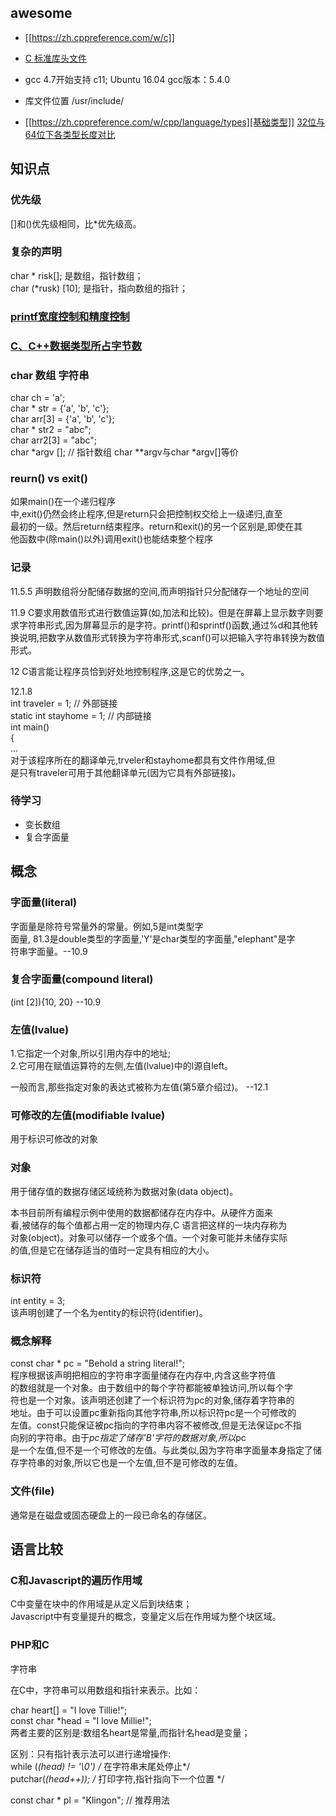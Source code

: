 ## awesome  
- [[https://zh.cppreference.com/w/c]]
  
- [C 标准库头文件](https://zh.cppreference.com/w/c/header)
- gcc 4.7开始支持 c11; Ubuntu 16.04 gcc版本：5.4.0
- 库文件位置 /usr/include/
- [[https://zh.cppreference.com/w/cpp/language/types][基础类型]] [32位与64位下各类型长度对比](https://blog.csdn.net/Sky_qing/article/details/11650497)
  
## 知识点
  
### 优先级
[]和()优先级相同，比*优先级高。  
### 复杂的声明
char * risk[]; 是数组，指针数组；  
char (*rusk) [10]; 是指针，指向数组的指针；  
  
### [printf宽度控制和精度控制](https://blog.csdn.net/yss28/article/details/53538063)
  
### [C、C++数据类型所占字节数](https://blog.csdn.net/u014492609/article/details/38067599)
  
### char 数组 字符串
char ch = 'a';  
char * str = {'a', 'b', 'c'};  
char arr[3] = {'a', 'b', 'c'};  
char * str2 = "abc";  
char arr2[3] = "abc";  
char *argv [];  // 指针数组  char **argv与char *argv[]等价  
### reurn() vs exit()
如果main()在一个递归程序  
中,exit()仍然会终止程序,但是return只会把控制权交给上一级递归,直至  
最初的一级。然后return结束程序。return和exit()的另一个区别是,即使在其  
他函数中(除main()以外)调用exit()也能结束整个程序  
### 记录
11.5.5 声明数组将分配储存数据的空间,而声明指针只分配储存一个地址的空间  
  
11.9 C要求用数值形式进行数值运算(如,加法和比较)。但是在屏幕上显示数字则要求字符串形式,因为屏幕显示的是字符。printf()和sprintf()函数,通过%d和其他转换说明,把数字从数值形式转换为字符串形式,scanf()可以把输入字符串转换为数值形式。  
  
12 C语言能让程序员恰到好处地控制程序,这是它的优势之一。  
  
12.1.8  
int traveler = 1;      // 外部链接  
static int stayhome = 1;  // 内部链接  
int main()  
{  
...  
对于该程序所在的翻译单元,trveler和stayhome都具有文件作用域,但  
是只有traveler可用于其他翻译单元(因为它具有外部链接)。  
  
### 待学习
  - 变长数组
  - 复合字面量
## 概念
### 字面量(literal)
字面量是除符号常量外的常量。例如,5是int类型字  
面量, 81.3是double类型的字面量,'Y'是char类型的字面量,"elephant"是字  
符串字面量。--10.9  
### 复合字面量(compound literal)
(int [2]){10, 20}  --10.9  
### 左值(lvalue)
1.它指定一个对象,所以引用内存中的地址;  
2.它可用在赋值运算符的左侧,左值(lvalue)中的l源自left。  
  
一般而言,那些指定对象的表达式被称为左值(第5章介绍过)。 --12.1  
### 可修改的左值(modifiable lvalue)
用于标识可修改的对象  
### 对象
用于储存值的数据存储区域统称为数据对象(data object)。  
  
  本书目前所有编程示例中使用的数据都储存在内存中。从硬件方面来  
看,被储存的每个值都占用一定的物理内存,C 语言把这样的一块内存称为  
对象(object)。对象可以储存一个或多个值。一个对象可能并未储存实际  
的值,但是它在储存适当的值时一定具有相应的大小。  
### 标识符
int entity = 3;  
该声明创建了一个名为entity的标识符(identifier)。  
  
### 概念解释
const char * pc = "Behold a string literal!";  
程序根据该声明把相应的字符串字面量储存在内存中,内含这些字符值  
的数组就是一个对象。由于数组中的每个字符都能被单独访问,所以每个字  
符也是一个对象。该声明还创建了一个标识符为pc的对象,储存着字符串的  
地址。由于可以设置pc重新指向其他字符串,所以标识符pc是一个可修改的  
左值。const只能保证被pc指向的字符串内容不被修改,但是无法保证pc不指  
向别的字符串。由于*pc指定了储存'B'字符的数据对象,所以*pc  
是一个左值,但不是一个可修改的左值。与此类似,因为字符串字面量本身指定了储  
存字符串的对象,所以它也是一个左值,但不是可修改的左值。  
### 文件(file)
通常是在磁盘或固态硬盘上的一段已命名的存储区。  
## 语言比较
### C和Javascript的遍历作用域
C中变量在块中的作用域是从定义后到块结束；  
Javascript中有变量提升的概念，变量定义后在作用域为整个块区域。  
### PHP和C
  
字符串  
  
在C中，字符串可以用数组和指针来表示。比如：  
  
char heart[] = "I love Tillie!";  
const char *head = "I love Millie!";  
两者主要的区别是:数组名heart是常量,而指针名head是变量；  
  
区别：只有指针表示法可以进行递增操作:  
while (*(head) != '\0')  /* 在字符串末尾处停止*/  
putchar(*(head++));  /* 打印字符,指针指向下一个位置 */  
  
const char * pl = "Klingon";  // 推荐用法  
